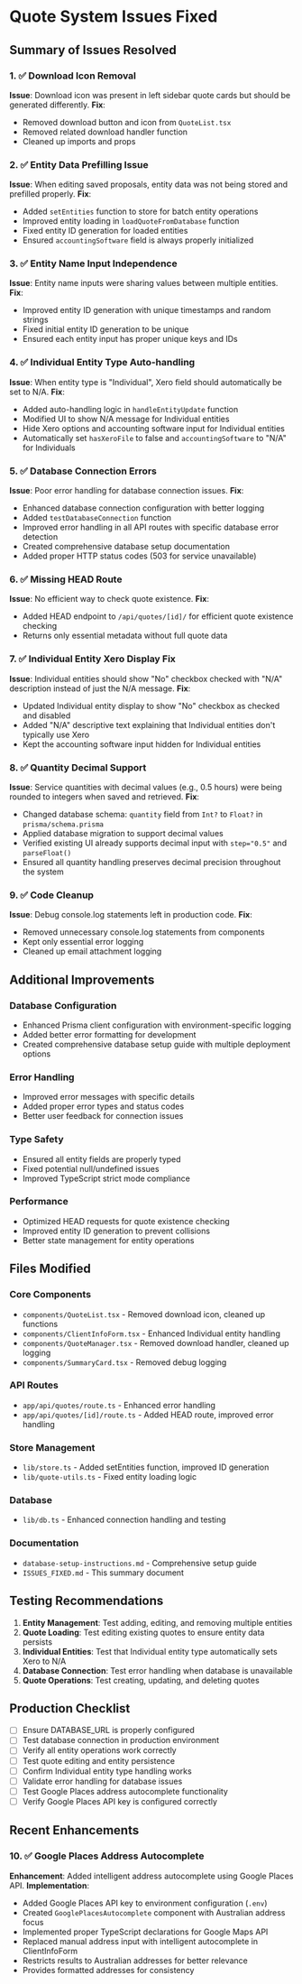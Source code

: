# Quote System Issues Fixed

## Summary of Issues Resolved

### 1. ✅ Download Icon Removal

**Issue**: Download icon was present in left sidebar quote cards but should be generated differently.
**Fix**:

- Removed download button and icon from `QuoteList.tsx`
- Removed related download handler function
- Cleaned up imports and props

### 2. ✅ Entity Data Prefilling Issue

**Issue**: When editing saved proposals, entity data was not being stored and prefilled properly.
**Fix**:

- Added `setEntities` function to store for batch entity operations
- Improved entity loading in `loadQuoteFromDatabase` function
- Fixed entity ID generation for loaded entities
- Ensured `accountingSoftware` field is always properly initialized

### 3. ✅ Entity Name Input Independence

**Issue**: Entity name inputs were sharing values between multiple entities.
**Fix**:

- Improved entity ID generation with unique timestamps and random strings
- Fixed initial entity ID generation to be unique
- Ensured each entity input has proper unique keys and IDs

### 4. ✅ Individual Entity Type Auto-handling

**Issue**: When entity type is "Individual", Xero field should automatically be set to N/A.
**Fix**:

- Added auto-handling logic in `handleEntityUpdate` function
- Modified UI to show N/A message for Individual entities
- Hide Xero options and accounting software input for Individual entities
- Automatically set `hasXeroFile` to false and `accountingSoftware` to "N/A" for Individuals

### 5. ✅ Database Connection Errors

**Issue**: Poor error handling for database connection issues.
**Fix**:

- Enhanced database connection configuration with better logging
- Added `testDatabaseConnection` function
- Improved error handling in all API routes with specific database error detection
- Created comprehensive database setup documentation
- Added proper HTTP status codes (503 for service unavailable)

### 6. ✅ Missing HEAD Route

**Issue**: No efficient way to check quote existence.
**Fix**:

- Added HEAD endpoint to `/api/quotes/[id]/` for efficient quote existence checking
- Returns only essential metadata without full quote data

### 7. ✅ Individual Entity Xero Display Fix

**Issue**: Individual entities should show "No" checkbox checked with "N/A" description instead of just the N/A message.
**Fix**:

- Updated Individual entity display to show "No" checkbox as checked and disabled
- Added "N/A" descriptive text explaining that Individual entities don't typically use Xero
- Kept the accounting software input hidden for Individual entities

### 8. ✅ Quantity Decimal Support

**Issue**: Service quantities with decimal values (e.g., 0.5 hours) were being rounded to integers when saved and retrieved.
**Fix**:

- Changed database schema: `quantity` field from `Int?` to `Float?` in `prisma/schema.prisma`
- Applied database migration to support decimal values
- Verified existing UI already supports decimal input with `step="0.5"` and `parseFloat()`
- Ensured all quantity handling preserves decimal precision throughout the system

### 9. ✅ Code Cleanup

**Issue**: Debug console.log statements left in production code.
**Fix**:

- Removed unnecessary console.log statements from components
- Kept only essential error logging
- Cleaned up email attachment logging

## Additional Improvements

### Database Configuration

- Enhanced Prisma client configuration with environment-specific logging
- Added better error formatting for development
- Created comprehensive database setup guide with multiple deployment options

### Error Handling

- Improved error messages with specific details
- Added proper error types and status codes
- Better user feedback for connection issues

### Type Safety

- Ensured all entity fields are properly typed
- Fixed potential null/undefined issues
- Improved TypeScript strict mode compliance

### Performance

- Optimized HEAD requests for quote existence checking
- Improved entity ID generation to prevent collisions
- Better state management for entity operations

## Files Modified

### Core Components

- `components/QuoteList.tsx` - Removed download icon, cleaned up functions
- `components/ClientInfoForm.tsx` - Enhanced Individual entity handling
- `components/QuoteManager.tsx` - Removed download handler, cleaned up logging
- `components/SummaryCard.tsx` - Removed debug logging

### API Routes

- `app/api/quotes/route.ts` - Enhanced error handling
- `app/api/quotes/[id]/route.ts` - Added HEAD route, improved error handling

### Store Management

- `lib/store.ts` - Added setEntities function, improved ID generation
- `lib/quote-utils.ts` - Fixed entity loading logic

### Database

- `lib/db.ts` - Enhanced connection handling and testing

### Documentation

- `database-setup-instructions.md` - Comprehensive setup guide
- `ISSUES_FIXED.md` - This summary document

## Testing Recommendations

1. **Entity Management**: Test adding, editing, and removing multiple entities
2. **Quote Loading**: Test editing existing quotes to ensure entity data persists
3. **Individual Entities**: Test that Individual entity type automatically sets Xero to N/A
4. **Database Connection**: Test error handling when database is unavailable
5. **Quote Operations**: Test creating, updating, and deleting quotes

## Production Checklist

- [ ] Ensure DATABASE_URL is properly configured
- [ ] Test database connection in production environment
- [ ] Verify all entity operations work correctly
- [ ] Test quote editing and entity persistence
- [ ] Confirm Individual entity type handling works
- [ ] Validate error handling for database issues
- [ ] Test Google Places address autocomplete functionality
- [ ] Verify Google Places API key is configured correctly

## Recent Enhancements

### 10. ✅ Google Places Address Autocomplete

**Enhancement**: Added intelligent address autocomplete using Google Places API.
**Implementation**:

- Added Google Places API key to environment configuration (`.env`)
- Created `GooglePlacesAutocomplete` component with Australian address focus
- Implemented proper TypeScript declarations for Google Maps API
- Replaced manual address input with intelligent autocomplete in ClientInfoForm
- Restricts results to Australian addresses for better relevance
- Provides formatted addresses for consistency
